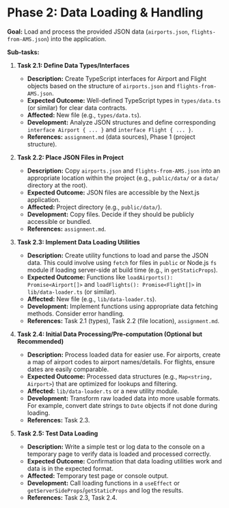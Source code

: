 # Phase 2: Data Loading & Handling

**Goal:** Load and process the provided JSON data (`airports.json`, `flights-from-AMS.json`) into the application.

**Sub-tasks:**

1.  **Task 2.1: Define Data Types/Interfaces**

    - **Description:** Create TypeScript interfaces for Airport and Flight objects based on the structure of `airports.json` and `flights-from-AMS.json`.
    - **Expected Outcome:** Well-defined TypeScript types in `types/data.ts` (or similar) for clear data contracts.
    - **Affected:** New file (e.g., `types/data.ts`).
    - **Development:** Analyze JSON structures and define corresponding `interface Airport { ... }` and `interface Flight { ... }`.
    - **References:** `assignment.md` (data sources), Phase 1 (project structure).

2.  **Task 2.2: Place JSON Files in Project**

    - **Description:** Copy `airports.json` and `flights-from-AMS.json` into an appropriate location within the project (e.g., `public/data/` or a `data/` directory at the root).
    - **Expected Outcome:** JSON files are accessible by the Next.js application.
    - **Affected:** Project directory (e.g., `public/data/`).
    - **Development:** Copy files. Decide if they should be publicly accessible or bundled.
    - **References:** `assignment.md`.

3.  **Task 2.3: Implement Data Loading Utilities**

    - **Description:** Create utility functions to load and parse the JSON data. This could involve using `fetch` for files in `public` or Node.js `fs` module if loading server-side at build time (e.g., in `getStaticProps`).
    - **Expected Outcome:** Functions like `loadAirports(): Promise<Airport[]>` and `loadFlights(): Promise<Flight[]>` in `lib/data-loader.ts` (or similar).
    - **Affected:** New file (e.g., `lib/data-loader.ts`).
    - **Development:** Implement functions using appropriate data fetching methods. Consider error handling.
    - **References:** Task 2.1 (types), Task 2.2 (file location), `assignment.md`.

4.  **Task 2.4: Initial Data Processing/Pre-computation (Optional but Recommended)**

    - **Description:** Process loaded data for easier use. For airports, create a map of airport codes to airport names/details. For flights, ensure dates are easily comparable.
    - **Expected Outcome:** Processed data structures (e.g., `Map<string, Airport>`) that are optimized for lookups and filtering.
    - **Affected:** `lib/data-loader.ts` or a new utility module.
    - **Development:** Transform raw loaded data into more usable formats. For example, convert date strings to `Date` objects if not done during loading.
    - **References:** Task 2.3.

5.  **Task 2.5: Test Data Loading**
    - **Description:** Write a simple test or log data to the console on a temporary page to verify data is loaded and processed correctly.
    - **Expected Outcome:** Confirmation that data loading utilities work and data is in the expected format.
    - **Affected:** Temporary test page or console output.
    - **Development:** Call loading functions in a `useEffect` or `getServerSideProps`/`getStaticProps` and log the results.
    - **References:** Task 2.3, Task 2.4.
